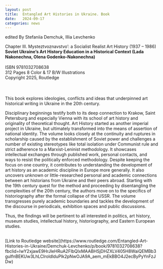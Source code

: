 ```yaml
---
layout: post
title:  Entangled Art Histories in Ukraine. Book
date:   2024-09-17
categories: news
---
```


<section markdown="1" class="EN">
edited By Stefaniia Demchuk, Illia Levchenko<br>

Chapter III. Mysteztvoznavstvo’: a Socialist Realist Art History (1937 – 1986)<br>
**Soviet Ukraine’s Art History Education in a Historical Context (Lada Nakonechna, Olena Godenko-Nakonechna)**
<br>
<br>
ISBN 9781032708638 <br>
312 Pages 8 Color & 17 B/W Illustrations <br>
Copyright 2025, Routledge
<br>
<br>
<br>
<br>
This book explores ideologies, conflicts and ideas that underpinned art historical writing in Ukraine in the 20th century.

Disciplinary beginnings testify both to its deep connection to Krakow, Saint Petersburg and especially Vienna with its school of art history and originality of theoretical thought. Art History started as another imperial project in Ukraine, but ultimately transformed into the means of assertion of national identity. The volume looks closely at the continuity and ruptures in scholarship caused by the establishment of Soviet power and challenges a number of existing stereotypes like total isolation under Communist rule and strict adherence to a Marxist-Leninist methodology. It showcases intellectual exchanges through published work, personal contacts, and ways to resist the politically enforced methodology. Despite keeping the focus on one country, it contributes to understanding the development of art history as an academic discipline in Europe more generally. It also uncovers unknown or little-researched personal and academic connections between art historians from Ukraine and their peers abroad. Starting with the 19th century quest for the method and proceeding by disentangling the complexities of the 20th century, the authors move on to the specifics of historiography after the formal collapse of the USSR. The volume transgresses purely academic boundaries and tackles the development of the discourse in periodicals, exhibition spaces and public discussions.

Thus, the findings will be pertinent to all interested in politics, art history, museum studies, intellectual history, historiography, and Eastern European studies.

<br>
[Link to Routledge website](https://www.routledge.com/Entangled-Art-Histories-in-Ukraine/Demchuk-Levchenko/p/book/9781032708638?fbclid=IwY2xjawE9HrJleHRuA2FlbQIxMAABHSjDHZXLV405H8WaiQEMBb3guIfnBEKUw3LhLCIroldlduPlk2pNwOJA9A_aem_mEkBBO4J2ecByPyYnFzJDw)
<br>



</section>


<section markdown="1" class="UKR">

</section>
